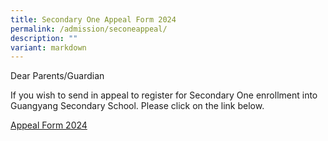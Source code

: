 ```yaml
---
title: Secondary One Appeal Form 2024
permalink: /admission/seconeappeal/
description: ""
variant: markdown
---
```

Dear Parents/Guardian

If you wish to send in appeal to register for Secondary One enrollment into Guangyang Secondary School. Please click on the link below.

[Appeal Form 2024](https://form.gov.sg/6556df5e29e6770011e62245)